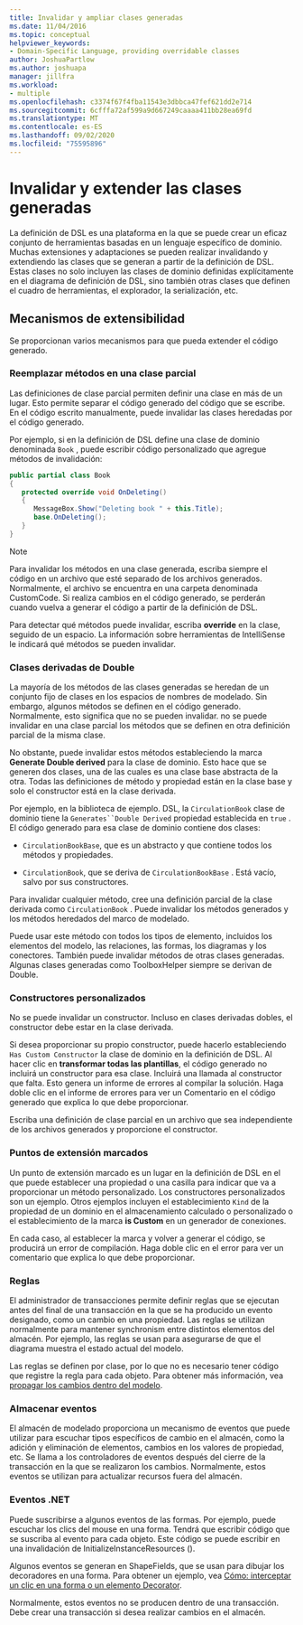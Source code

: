 ```yaml
---
title: Invalidar y ampliar clases generadas
ms.date: 11/04/2016
ms.topic: conceptual
helpviewer_keywords:
- Domain-Specific Language, providing overridable classes
author: JoshuaPartlow
ms.author: joshuapa
manager: jillfra
ms.workload:
- multiple
ms.openlocfilehash: c3374f67f4fba11543e3dbbca47fef621dd2e714
ms.sourcegitcommit: 6cfffa72af599a9d667249caaaa411bb28ea69fd
ms.translationtype: MT
ms.contentlocale: es-ES
ms.lasthandoff: 09/02/2020
ms.locfileid: "75595896"
---
```

# <a name="override-and-extend-the-generated-classes"></a>Invalidar y extender las clases generadas

La definición de DSL es una plataforma en la que se puede crear un eficaz conjunto de herramientas basadas en un lenguaje específico de dominio. Muchas extensiones y adaptaciones se pueden realizar invalidando y extendiendo las clases que se generan a partir de la definición de DSL. Estas clases no solo incluyen las clases de dominio definidas explícitamente en el diagrama de definición de DSL, sino también otras clases que definen el cuadro de herramientas, el explorador, la serialización, etc.

## <a name="extensibility-mechanisms"></a>Mecanismos de extensibilidad

Se proporcionan varios mecanismos para que pueda extender el código generado.

### <a name="override-methods-in-a-partial-class"></a>Reemplazar métodos en una clase parcial

Las definiciones de clase parcial permiten definir una clase en más de un lugar. Esto permite separar el código generado del código que se escribe. En el código escrito manualmente, puede invalidar las clases heredadas por el código generado.

Por ejemplo, si en la definición de DSL define una clase de dominio denominada `Book` , puede escribir código personalizado que agregue métodos de invalidación:

```csharp
public partial class Book
{
   protected override void OnDeleting()
   {
      MessageBox.Show("Deleting book " + this.Title);
      base.OnDeleting();
   }
}
```

> [!NOTE]
> Para invalidar los métodos en una clase generada, escriba siempre el código en un archivo que esté separado de los archivos generados. Normalmente, el archivo se encuentra en una carpeta denominada CustomCode. Si realiza cambios en el código generado, se perderán cuando vuelva a generar el código a partir de la definición de DSL.

Para detectar qué métodos puede invalidar, escriba **override** en la clase, seguido de un espacio. La información sobre herramientas de IntelliSense le indicará qué métodos se pueden invalidar.

### <a name="double-derived-classes"></a>Clases derivadas de Double

La mayoría de los métodos de las clases generadas se heredan de un conjunto fijo de clases en los espacios de nombres de modelado. Sin embargo, algunos métodos se definen en el código generado. Normalmente, esto significa que no se pueden invalidar. no se puede invalidar en una clase parcial los métodos que se definen en otra definición parcial de la misma clase.

No obstante, puede invalidar estos métodos estableciendo la marca **Generate Double derived** para la clase de dominio. Esto hace que se generen dos clases, una de las cuales es una clase base abstracta de la otra. Todas las definiciones de método y propiedad están en la clase base y solo el constructor está en la clase derivada.

Por ejemplo, en la biblioteca de ejemplo. DSL, la `CirculationBook` clase de dominio tiene la `Generates``Double Derived` propiedad establecida en `true` . El código generado para esa clase de dominio contiene dos clases:

- `CirculationBookBase`, que es un abstracto y que contiene todos los métodos y propiedades.

- `CirculationBook`, que se deriva de `CirculationBookBase` . Está vacío, salvo por sus constructores.

Para invalidar cualquier método, cree una definición parcial de la clase derivada como `CirculationBook` . Puede invalidar los métodos generados y los métodos heredados del marco de modelado.

Puede usar este método con todos los tipos de elemento, incluidos los elementos del modelo, las relaciones, las formas, los diagramas y los conectores. También puede invalidar métodos de otras clases generadas. Algunas clases generadas como ToolboxHelper siempre se derivan de Double.

### <a name="custom-constructors"></a>Constructores personalizados

No se puede invalidar un constructor. Incluso en clases derivadas dobles, el constructor debe estar en la clase derivada.

Si desea proporcionar su propio constructor, puede hacerlo estableciendo `Has Custom Constructor` la clase de dominio en la definición de DSL. Al hacer clic en **transformar todas las plantillas**, el código generado no incluirá un constructor para esa clase. Incluirá una llamada al constructor que falta. Esto genera un informe de errores al compilar la solución. Haga doble clic en el informe de errores para ver un Comentario en el código generado que explica lo que debe proporcionar.

Escriba una definición de clase parcial en un archivo que sea independiente de los archivos generados y proporcione el constructor.

### <a name="flagged-extension-points"></a>Puntos de extensión marcados

Un punto de extensión marcado es un lugar en la definición de DSL en el que puede establecer una propiedad o una casilla para indicar que va a proporcionar un método personalizado. Los constructores personalizados son un ejemplo. Otros ejemplos incluyen el establecimiento `Kind` de la propiedad de un dominio en el almacenamiento calculado o personalizado o el establecimiento de la marca **is Custom** en un generador de conexiones.

En cada caso, al establecer la marca y volver a generar el código, se producirá un error de compilación. Haga doble clic en el error para ver un comentario que explica lo que debe proporcionar.

### <a name="rules"></a>Reglas

El administrador de transacciones permite definir reglas que se ejecutan antes del final de una transacción en la que se ha producido un evento designado, como un cambio en una propiedad. Las reglas se utilizan normalmente para mantener synchronism entre distintos elementos del almacén. Por ejemplo, las reglas se usan para asegurarse de que el diagrama muestra el estado actual del modelo.

Las reglas se definen por clase, por lo que no es necesario tener código que registre la regla para cada objeto. Para obtener más información, vea [propagar los cambios dentro del modelo](../modeling/rules-propagate-changes-within-the-model.md).

### <a name="store-events"></a>Almacenar eventos

El almacén de modelado proporciona un mecanismo de eventos que puede utilizar para escuchar tipos específicos de cambio en el almacén, como la adición y eliminación de elementos, cambios en los valores de propiedad, etc. Se llama a los controladores de eventos después del cierre de la transacción en la que se realizaron los cambios. Normalmente, estos eventos se utilizan para actualizar recursos fuera del almacén.

### <a name="net-events"></a>Eventos .NET

Puede suscribirse a algunos eventos de las formas. Por ejemplo, puede escuchar los clics del mouse en una forma. Tendrá que escribir código que se suscriba al evento para cada objeto. Este código se puede escribir en una invalidación de InitializeInstanceResources ().

Algunos eventos se generan en ShapeFields, que se usan para dibujar los decoradores en una forma. Para obtener un ejemplo, vea [Cómo: interceptar un clic en una forma o un elemento Decorator](../modeling/how-to-intercept-a-click-on-a-shape-or-decorator.md).

Normalmente, estos eventos no se producen dentro de una transacción. Debe crear una transacción si desea realizar cambios en el almacén.
